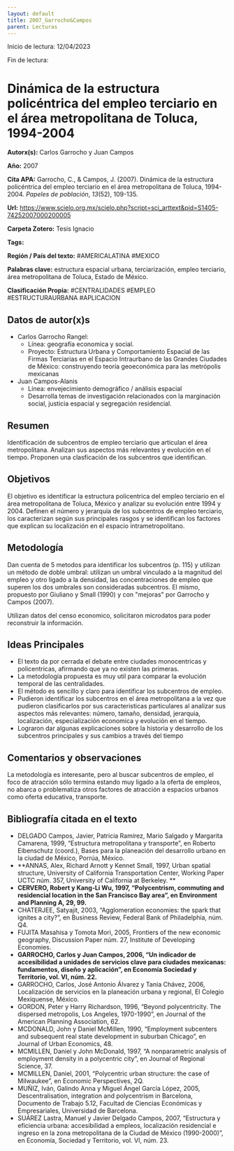 ```yaml
---
layout: default
title: 2007_Garrocho&Campos
parent: Lecturas
---
```


Inicio de lectura: 12/04/2023

Fin de lectura:

# Dinámica de la estructura policéntrica del empleo terciario en el área metropolitana de Toluca, 1994-2004

**Autorx(s):** Carlos Garrocho y Juan Campos

**Año:** 2007

**Cita APA:** Garrocho, C., & Campos, J. (2007). Dinámica de la estructura policéntrica del empleo terciario en el área metropolitana de Toluca, 1994-2004. _Papeles de población_, _13_(52), 109-135.

**Url:** https://www.scielo.org.mx/scielo.php?script=sci_arttext&pid=S1405-74252007000200005

**Carpeta Zotero:** Tesis Ignacio

**Tags:** 

**Región / País del texto:** #AMERICALATINA #MEXICO

**Palabras clave:** estructura espacial urbana, terciarización, empleo terciario, área metropolitana de Toluca, Estado de México.

**Clasificación Propia:** #CENTRALIDADES #EMPLEO #ESTRUCTURAURBANA #APLICACION

## Datos de autor(x)s

- Carlos Garrocho Rangel:
	- Línea: geografía economica y social.
	- Proyecto: Estructura Urbana y Comportamiento Espacial de las Firmas Terciarias en el Espacio Intraurbano de las Grandes Ciudades de México: construyendo teoría geoeconómica para las metrópolis mexicanas
- Juan Campos-Alanis
	- Línea: envejecimiento demográfico / análisis espacial
	- Desarrolla temas de investigación relacionados con la marginación social, justicia espacial y segregación residencial.

## Resumen 

Identificación de subcentros de empleo terciario que articulan el área metropolitana. Analizan sus aspectos más relevantes y evolución en el tiempo. Proponen una clasficación de los subcentros que identifican. 

## Objetivos

El objetivo es identificar la estructura policentrica del empleo terciario en el área metropolitana de Toluca, México y analizar su evolución entre 1994 y 2004. Definen el número y jerarquia de los subcentros de empleo terciario, los caracterizan según sus principales rasgos y se identifican los factores que explican su localización en el espacio intrametropolitano.   

## Metodología

Dan cuenta de 5 metodos para identificar los subcentros (p. 115) y utilizan un método de doble umbral: utilizan un umbral vinculado a la magnitud del empleo y otro ligado a la densidad, las concentraciones de empleo que superen los dos umbrales son consideradas subcentros. El mismo, propuesto por Giuliano y Small (1990) y con "mejoras" por Garrocho y Campos (2007).

Utilizan datos del censo economico, solicitaron microdatos para poder reconstruir la información.

## Ideas Principales

- El texto da por cerrada el debate entre ciudades monocentricas y policentricas, afirmando que ya no existen las primeras. 
- La metodología propuesta es muy util para comparar la evolución temporal de las centralidades. 
- El método es sencillo y claro para identificar los subcentros de empleo.
- Pudieron identificar los subcentros en el área metropolitana a la vez que pudieron clasificarlos por sus caracteristicas particulares al analizar sus aspectos más relevantes: número, tamaño, densidad, jerarquia, localización, especialización economica y evolución en el tiempo. 
- Lograron dar algunas explicaciones sobre la historia y desarrollo de los subcentros principales y sus cambios a través del tiempo

## Comentarios y observaciones

La metodología es interesante, pero al buscar subcentros de empleo, el foco de atracción sólo termina estando muy ligado a la oferta de empleos, no abarca o problematiza otros factores de atracción a espacios urbanos como oferta educativa, transporte.  

## Bibliografía citada en el texto

- DELGADO Campos, Javier, Patricia Ramírez, Mario Salgado y Margarita Camarena, 1999, “Estructura metropolitana y transporte”, en Roberto Eibenschutz (coord.), Bases para la planeación del desarrollo urbano en la ciudad de México, Porrúa, México.
- **ANNAS, Alex, Richard Arnott y Kennet Small, 1997, Urban spatial structure, University of California Transportation Center, Working Paper UCTC núm. 357, University of California at Berkeley. **
- **CERVERO, Robert y Kang-Li Wu, 1997, “Polycentrism, commuting and residencial location in the San Francisco Bay area”, en Environment and Planning A, 29, 99.** 
- CHATERJEE, Satyajit, 2003, “Agglomeration economies: the spark that ignites a city?”, en Business Review, Federal Bank of Philadelphia, núm. Q4.
- FUJITA Masahisa y Tomota Mori, 2005, Frontiers of the new economic geography, Discussion Paper núm. 27, Institute of Developing Economies.
- **GARROCHO, Carlos y Juan Campos, 2006, “Un indicador de accesibilidad a unidades de servicios clave para ciudades mexicanas: fundamentos, diseño y aplicación”, en Economía Sociedad y Territorio, vol. VI, núm. 22.**
- GARROCHO, Carlos, José Antonio Álvarez y Tania Chávez, 2006, Localización de servicios en la planeación urbana y regional, El Colegio Mexiquense, México.
- GORDON, Peter y Harry Richardson, 1996, “Beyond polycentricity. The dispersed metropolis, Los Angeles, 1970-1990”, en Journal of the American Planning Association, 62.
- MCDONALD, John y Daniel McMillen, 1990, “Employment subcenters and subsequent real state development in suburban Chicago”, en Journal of Urban Economics, 48.
- MCMILLEN, Daniel y John McDonald, 1997, “A nonparametric analysis of employment density in a polycentric city”, en Journal of Regional Science, 37.
- MCMILLEN, Daniel, 2001, “Polycentric urban structure: the case of Milwaukee”, en Economic Perspectives, 2Q.
- MUÑIZ, Iván, Galindo Anna y Miguel Ángel García López, 2005, Descentralisation, integration and polycentrism in Barcelona, Documento de Trabajo 5.12, Facultad de Ciencias Económicas y Empresariales, Universidad de Barcelona.
- SUÁREZ Lastra, Manuel y Javier Delgado Campos, 2007, “Estructura y eficiencia urbana: accesibilidad a empleos, localización residencial e ingreso en la zona metropolitana de la Ciudad de México (1990-2000)”, en Economía, Sociedad y Territorio, vol. VI, núm. 23.